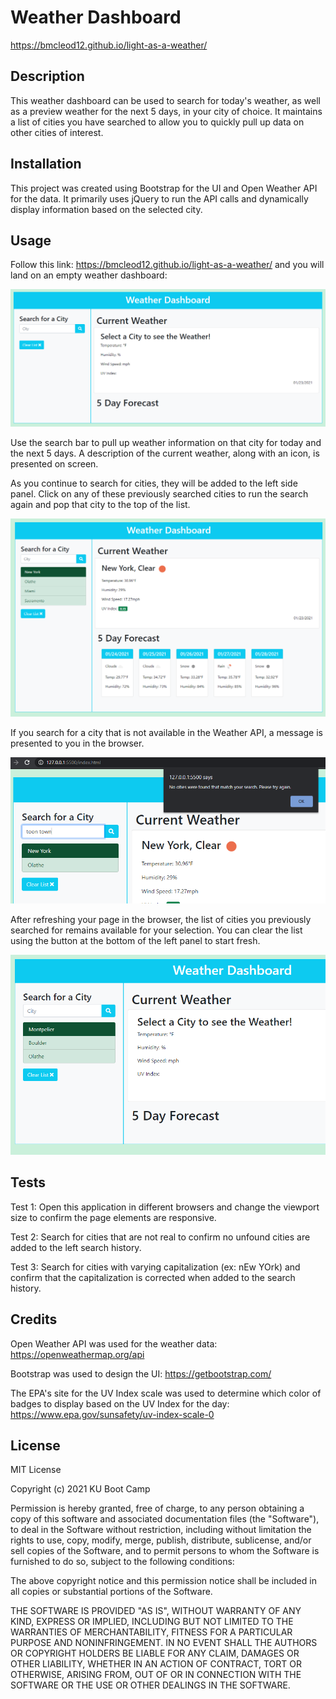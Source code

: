 # Weather Dashboard

https://bmcleod12.github.io/light-as-a-weather/

## Description

This weather dashboard can be used to search for today's weather, as well as a preview weather for the next 5 days, in your city of choice. It maintains a list of cities you have searched to allow you to quickly pull up data on other cities of interest.

## Installation

This project was created using Bootstrap for the UI and Open Weather API for the data. It primarily uses jQuery to run the API calls and dynamically display information based on the selected city.

## Usage

Follow this link: https://bmcleod12.github.io/light-as-a-weather/ and you will land on an empty weather dashboard:

<img alt="Empty dashboard" src="assets/initial_dashboard.PNG"/>

Use the search bar to pull up weather information on that city for today and the next 5 days. A description of the current weather, along with an icon, is presented on screen.

As you continue to search for cities, they will be added to the left side panel. Click on any of these previously searched cities to run the search again and pop that city to the top of the list.

<img alt="Empty dashboard" src="assets/dashboard.PNG"/>

If you search for a city that is not available in the Weather API, a message is presented to you in the browser.

<img alt="Empty dashboard" src="assets/city_notfound.PNG"/>

After refreshing your page in the browser, the list of cities you previously searched for remains available for your selection. You can clear the list using the button at the bottom of the left panel to start fresh.

<img alt="Empty dashboard" src="assets/refreshed_dashboard.PNG"/>

## Tests

Test 1:
Open this application in different browsers and change the viewport size to confirm the page elements are responsive.

Test 2:
Search for cities that are not real to confirm no unfound cities are added to the left search history.

Test 3:
Search for cities with varying capitalization (ex: nEw YOrk) and confirm that the capitalization is corrected when added to the search history.

## Credits

Open Weather API was used for the weather data: https://openweathermap.org/api

Bootstrap was used to design the UI: https://getbootstrap.com/ 

The EPA's site for the UV Index scale was used to determine which color of badges to display based on the UV Index for the day: https://www.epa.gov/sunsafety/uv-index-scale-0

## License

MIT License

Copyright (c) 2021 KU Boot Camp

Permission is hereby granted, free of charge, to any person obtaining a copy
of this software and associated documentation files (the "Software"), to deal
in the Software without restriction, including without limitation the rights
to use, copy, modify, merge, publish, distribute, sublicense, and/or sell
copies of the Software, and to permit persons to whom the Software is
furnished to do so, subject to the following conditions:

The above copyright notice and this permission notice shall be included in all
copies or substantial portions of the Software.

THE SOFTWARE IS PROVIDED "AS IS", WITHOUT WARRANTY OF ANY KIND, EXPRESS OR
IMPLIED, INCLUDING BUT NOT LIMITED TO THE WARRANTIES OF MERCHANTABILITY,
FITNESS FOR A PARTICULAR PURPOSE AND NONINFRINGEMENT. IN NO EVENT SHALL THE
AUTHORS OR COPYRIGHT HOLDERS BE LIABLE FOR ANY CLAIM, DAMAGES OR OTHER
LIABILITY, WHETHER IN AN ACTION OF CONTRACT, TORT OR OTHERWISE, ARISING FROM,
OUT OF OR IN CONNECTION WITH THE SOFTWARE OR THE USE OR OTHER DEALINGS IN THE
SOFTWARE.
